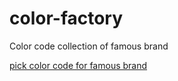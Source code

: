 # color-factory
Color code collection of famous brand

[pick color code for famous brand](https://satishborkar.github.io/color-factory/)
